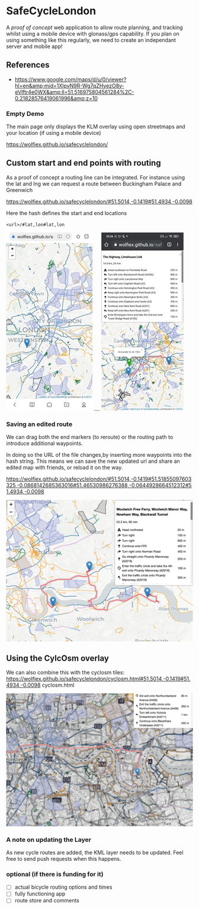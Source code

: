 # SafeCycleLondon
A *proof of concept* web application to allow route planning, and tracking whilst using a mobile device with glonass/gps capability. 
If you plan on using something like this regularly, we need to create an independant server and mobile app!


## References
- https://www.google.com/maps/d/u/0/viewer?hl=en&amp;mid=1XlpvN9R-Wg7qZHyezO8y-eVlftr4e0WX&amp;ll=51.516975804561284%2C-0.21828576419061996&amp;z=10


### Empty Demo
The main page only displays the KLM overlay using open streetmaps and your location (if using a mobile device)

https://wolfiex.github.io/safecyclelondon/


## Custom start and end points with routing
As a proof of concept a routing line can be integrated. For instance using the lat and lng  we can request a route between Buckingham Palace and Greenwich


https://wolfiex.github.io/safecyclelondon/#51.5014,-0.1419#51.4934,-0.0098

Here the hash defines the start and end locations
```
<url>/#lat,lon#lat,lon
```

<img src='imgs/mobile.jpg'><span>  ....  </span></img><img src='imgs/mobile2.jpg'></img>






### Saving an edited route
We can drag both the end markers (to reroute) or the routing path to introduce additional waypoints.

In doing so the URL of the file changes,by inserting more waypoints into the hash string. This means we can save the new updated url and share an edited map with friends, or reload it on the way.

https://wolfiex.github.io/safecyclelondon/#51.5014,-0.1419#51.51855097603325,-0.0868142685363016#51.46530986276388,-0.0644928664512312#51.4934,-0.0098

<img src='imgs/additional_markers.png'></img>




## Using the CylcOsm overlay
We can also combine this with the cyclosm tiles:
https://wolfiex.github.io/safecyclelondon/cyclosm.html#51.5014,-0.1419#51.4934,-0.0098
cyclosm.html

<img src='imgs/cyclosm.png'></img>

### A note on updating the Layer
As new cycle routes are added, the KML layer needs to be updated. Feel free to send push requests when this happens.


### optional (if there is funding for it)

- [ ] actual bicycle routing options and times
- [ ] fully functioning app
- [ ] route store and comments
